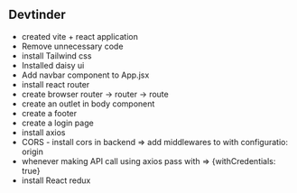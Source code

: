 ## Devtinder

- created vite + react application
- Remove unnecessary code
- install Tailwind css
- Installed daisy ui
- Add navbar component to App.jsx
- install react router 
- create browser router -> router -> route
- create an outlet in body component
- create a footer
- create a login page
- install axios
- CORS - install cors in backend => add middlewares to with configuratio: origin
- whenever making API call using axios pass with  => {withCredentials: true}
- install React redux

